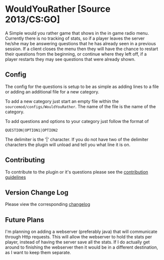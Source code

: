 # WouldYouRather [Source 2013/CS:GO]

A Simple would you rather game that shows in the in game radio menu. Currently there is no tracking of stats, so if a player leaves the server he/she may be answering questions that he has already seen in a previous session. If a client closes the menu then they will have the chance to restart their questions from the beginning, or continue where they left off, if a player restarts they may see questions that were already shown.

## Config

The config for the questions is setup to be as simple as adding lines to a file or adding an additional file for a new category.

To add a new category just start an empty file within the `sourcemod/configs/WouldYouRather`. The name of the file is the name of the category.

To add questions and options to your category just follow the format of

`QUESTION|OPTION1|OPTION2`

The delimiter is the '|' character. If you do not have two of the delimiter characters the plugin will unload and tell you what line it is on.

## Contributing

To contribute to the plugin or it's questions please see the [contribution guidelines](CONTRIBUTING.md)

## Version Change Log

Please view the corresponding [changelog](CHANGES.md)

## Future Plans

I'm planning on adding a webserver (preferably java) that will communicate through Http requests. This will allow the webserver to hold the stats per player, instead of having the server save all the stats. If I do actually get around to finishing the webserver then it would be in a different destination, as I want to keep them separate.
